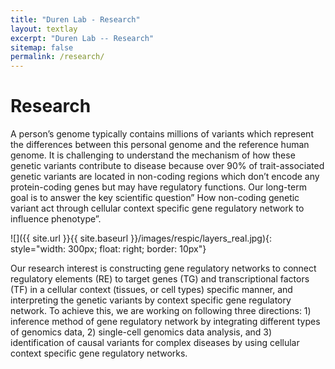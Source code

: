 ```yaml
---
title: "Duren Lab - Research"
layout: textlay
excerpt: "Duren Lab -- Research"
sitemap: false
permalink: /research/
---
```


# Research

A person’s genome typically contains millions of variants which represent the differences between this personal genome and the reference human genome. It is challenging to understand the mechanism of how these genetic variants contribute to disease because over 90% of trait-associated genetic variants are located in non-coding regions which don’t encode any protein-coding genes but may have regulatory functions.  Our long-term goal is to answer the key scientific question” How non-coding genetic variant act through cellular context specific gene regulatory network to influence phenotype”. 
 
![]({{ site.url }}{{ site.baseurl }}/images/respic/layers_real.jpg){: style="width: 300px; float: right; border: 10px"}

Our research interest is constructing gene regulatory networks to connect regulatory elements (RE) to target genes (TG) and transcriptional factors (TF) in a cellular context (tissues, or cell types) specific manner, and interpreting the genetic variants by context specific gene regulatory network. To achieve this, we are working on following three directions: 1) inference method of gene regulatory network by integrating different types of genomics data, 2) single-cell genomics data analysis, and 3) identification of causal variants for complex diseases by using cellular context specific gene regulatory networks. 

